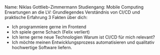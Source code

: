 Name: Niklas Gottlieb-Zimmermann
Studiengang: Mobile Computing
Erwartungen an die LV: Grundlegendes Verständnis von CI/CD und praktische Erfahrung
3 Fakten über dich:
- Ich programmiere gerne im Frontend
- Ich spiele gerne Schach (Felix verliert)
- Ich lerne gerne neue Technologien 
  Warum ist CI/CD für mich relevant? 
- Ich möchte meinen Entwicklungsprozess automatisieren und qualitativ hochwertige Software liefern.
